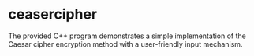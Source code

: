 # ceasercipher
The provided C++ program demonstrates a simple implementation of the Caesar cipher encryption method with a user-friendly input mechanism.
